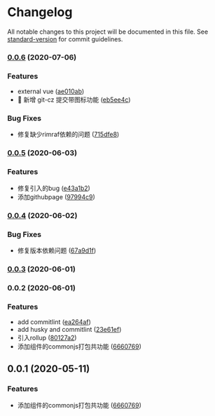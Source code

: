# Changelog

All notable changes to this project will be documented in this file. See [standard-version](https://github.com/conventional-changelog/standard-version) for commit guidelines.

### [0.0.6](///compare/v0.0.5...v0.0.6) (2020-07-06)


### Features

*  external vue ([ae010ab](///commit/ae010ab2723bdff56df3b5f2abf7d70487a4d1c2))
* 🎸 新增 git-cz 提交带图标功能 ([eb5ee4c](///commit/eb5ee4c4a2b52f86eef3c383fdd2d5ea26d23417))


### Bug Fixes

* 修复缺少rimraf依赖的问题 ([715dfe8](///commit/715dfe8b3af6783be504ece045529bdcea064d36))

### [0.0.5](///compare/v0.0.4...v0.0.5) (2020-06-03)


### Features

* 修复引入的bug ([e43a1b2](///commit/e43a1b26212c66e222ba9370e1ce3fc0c5f8daf7))
* 添加githubpage ([97994c9](///commit/97994c931dcae23574028f404579a5a3af943603))

### [0.0.4](///compare/v0.0.3...v0.0.4) (2020-06-02)


### Bug Fixes

* 修复版本依赖问题 ([67a9d1f](///commit/67a9d1ff4c82934d8974eaa23047c074617d4541))

### [0.0.3](///compare/v0.0.2...v0.0.3) (2020-06-01)

### 0.0.2 (2020-06-01)


### Features

* add commitlint ([ea264af](///commit/ea264afe3b54521594e081973c20ee7e6f21f2d9))
* add husky and commitlint ([23e61ef](///commit/23e61ef74440127e0c3d26c4c1746793c7a66e7b))
* 引入rollup ([80127a2](///commit/80127a2c3c374622cbcbbd1b3a2678c8de6d0be5))
* 添加组件的commonjs打包共功能 ([6660769](///commit/666076947eb89c4a22dfc9b467e122afd25bbf54))

## 0.0.1 (2020-05-11)


### Features

* 添加组件的commonjs打包共功能 ([6660769](http:///vue-general-components/commits/666076947eb89c4a22dfc9b467e122afd25bbf54))
